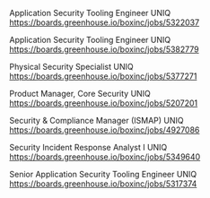 Application Security Tooling Engineer UNIQ https://boards.greenhouse.io/boxinc/jobs/5322037

Application Security Tooling Engineer UNIQ https://boards.greenhouse.io/boxinc/jobs/5382779

Physical Security Specialist UNIQ https://boards.greenhouse.io/boxinc/jobs/5377271

Product Manager, Core Security UNIQ https://boards.greenhouse.io/boxinc/jobs/5207201

Security & Compliance Manager (ISMAP) UNIQ https://boards.greenhouse.io/boxinc/jobs/4927086

Security Incident Response Analyst I UNIQ https://boards.greenhouse.io/boxinc/jobs/5349640

Senior Application Security Tooling Engineer UNIQ https://boards.greenhouse.io/boxinc/jobs/5317374

